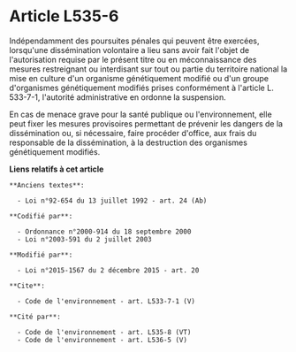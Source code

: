 # Article L535-6

Indépendamment des poursuites pénales qui peuvent être exercées, lorsqu'une dissémination volontaire a lieu sans avoir fait
l'objet de l'autorisation requise par le présent titre ou en méconnaissance des mesures restreignant ou interdisant sur tout
ou partie du territoire national la mise en culture d'un organisme génétiquement modifié ou d'un groupe d'organismes
génétiquement modifiés prises conformément à l'article L. 533-7-1, l'autorité administrative en ordonne la suspension. 

En cas de menace grave pour la santé publique ou l'environnement, elle peut fixer les mesures provisoires permettant de
prévenir les dangers de la dissémination ou, si nécessaire, faire procéder d'office, aux frais du responsable de la
dissémination, à la destruction des organismes génétiquement modifiés.

**Liens relatifs à cet article**

	**Anciens textes**:

	  - Loi n°92-654 du 13 juillet 1992 - art. 24 (Ab)

	**Codifié par**:

	  - Ordonnance n°2000-914 du 18 septembre 2000
	  - Loi n°2003-591 du 2 juillet 2003

	**Modifié par**:

	  - Loi n°2015-1567 du 2 décembre 2015 - art. 20

	**Cite**:

	  - Code de l'environnement - art. L533-7-1 (V)

	**Cité par**:

	  - Code de l'environnement - art. L535-8 (VT)
	  - Code de l'environnement - art. L536-5 (V)
